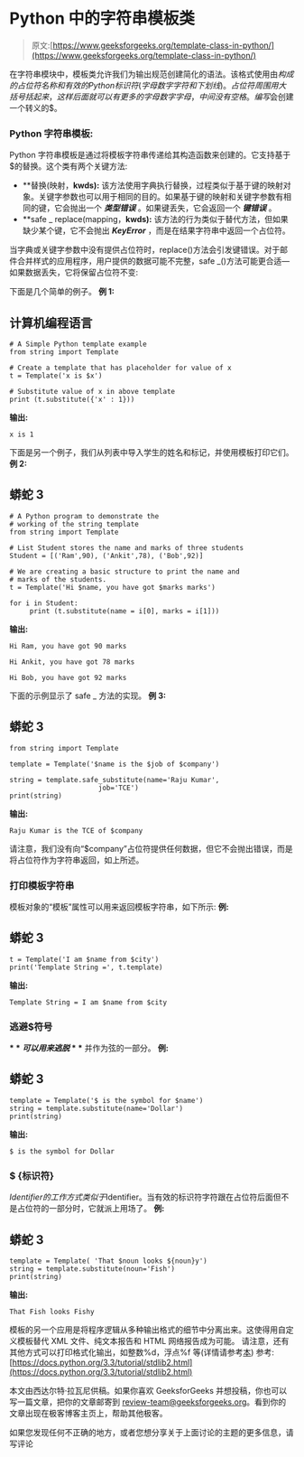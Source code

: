# Python 中的字符串模板类

> 原文:[https://www.geeksforgeeks.org/template-class-in-python/](https://www.geeksforgeeks.org/template-class-in-python/)

在字符串模块中，模板类允许我们为输出规范创建简化的语法。该格式使用由$构成的占位符名称和有效的 Python 标识符(字母数字字符和下划线)。占位符周围用大括号括起来，这样后面就可以有更多的字母数字字母，中间没有空格。编写$会创建一个转义的$。

### Python 字符串模板:

Python 字符串模板是通过将模板字符串传递给其构造函数来创建的。它支持基于$的替换。这个类有两个关键方法:

*   **替换(映射，**kwds):** 该方法使用字典执行替换，过程类似于基于键的映射对象。关键字参数也可以用于相同的目的。如果基于键的映射和关键字参数有相同的键，它会抛出一个 ***类型错误*** 。如果键丢失，它会返回一个 ***键错误*** 。
*   **safe _ replace(mapping，**kwds):** 该方法的行为类似于替代方法，但如果缺少某个键，它不会抛出 ***KeyError*** ，而是在结果字符串中返回一个占位符。

当字典或关键字参数中没有提供占位符时，replace()方法会引发键错误。对于邮件合并样式的应用程序，用户提供的数据可能不完整，safe _()方法可能更合适—如果数据丢失，它将保留占位符不变:

下面是几个简单的例子。
**例 1:**

## 计算机编程语言

```
# A Simple Python template example
from string import Template

# Create a template that has placeholder for value of x
t = Template('x is $x')

# Substitute value of x in above template
print (t.substitute({'x' : 1}))
```

**输出:**

```
x is 1
```

下面是另一个例子，我们从列表中导入学生的姓名和标记，并使用模板打印它们。
**例 2:**

## 蟒蛇 3

```
# A Python program to demonstrate the
# working of the string template
from string import Template

# List Student stores the name and marks of three students
Student = [('Ram',90), ('Ankit',78), ('Bob',92)]

# We are creating a basic structure to print the name and
# marks of the students.
t = Template('Hi $name, you have got $marks marks')

for i in Student:
     print (t.substitute(name = i[0], marks = i[1]))
```

**输出:**

```
Hi Ram, you have got 90 marks

Hi Ankit, you have got 78 marks

Hi Bob, you have got 92 marks
```

下面的示例显示了 safe _ 方法的实现。
**例 3:**

## 蟒蛇 3

```
from string import Template

template = Template('$name is the $job of $company')

string = template.safe_substitute(name='Raju Kumar',
                      job='TCE')
print(string)
```

**输出:**

```
Raju Kumar is the TCE of $company
```

请注意，我们没有向“$company”占位符提供任何数据，但它不会抛出错误，而是将占位符作为字符串返回，如上所述。

### 打印模板字符串

模板对象的“模板”属性可以用来返回模板字符串，如下所示:
**例:**

## 蟒蛇 3

```
t = Template('I am $name from $city')
print('Template String =', t.template)
```

**输出:**

```
Template String = I am $name from $city 
```

### 逃避$符号

**$** 可以用来逃脱 **$** 并作为弦的一部分。
**例:**

## 蟒蛇 3

```
template = Template('$ is the symbol for $name')
string = template.substitute(name='Dollar')
print(string)
```

**输出:**

```
$ is the symbol for Dollar 
```

### $ {标识符}

${Identifier}的工作方式类似于$Identifier。当有效的标识符字符跟在占位符后面但不是占位符的一部分时，它就派上用场了。
**例:**

## 蟒蛇 3

```
template = Template( 'That $noun looks ${noun}y')
string = template.substitute(noun='Fish')
print(string)
```

**输出:**

```
That Fish looks Fishy
```

模板的另一个应用是将程序逻辑从多种输出格式的细节中分离出来。这使得用自定义模板替代 XML 文件、纯文本报告和 HTML 网络报告成为可能。
请注意，还有其他方式可以打印格式化输出，如整数%d，浮点%f 等(详情请参考[本](http://geeksquiz.com/string-formatting-in-python-set-1/))
参考:[https://docs.python.org/3.3/tutorial/stdlib2.html](https://docs.python.org/3.3/tutorial/stdlib2.html)

本文由西达尔特·拉瓦尼供稿。如果你喜欢 GeeksforGeeks 并想投稿，你也可以写一篇文章，把你的文章邮寄到 review-team@geeksforgeeks.org。看到你的文章出现在极客博客主页上，帮助其他极客。

如果您发现任何不正确的地方，或者您想分享关于上面讨论的主题的更多信息，请写评论
